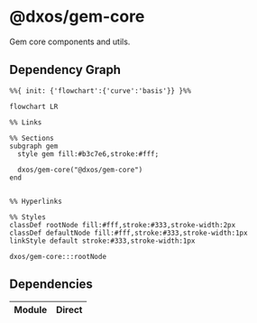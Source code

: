 # @dxos/gem-core

Gem core components and utils.

## Dependency Graph

```mermaid
%%{ init: {'flowchart':{'curve':'basis'}} }%%

flowchart LR

%% Links

%% Sections
subgraph gem
  style gem fill:#b3c7e6,stroke:#fff;

  dxos/gem-core("@dxos/gem-core")
end


%% Hyperlinks

%% Styles
classDef rootNode fill:#fff,stroke:#333,stroke-width:2px
classDef defaultNode fill:#fff,stroke:#333,stroke-width:1px
linkStyle default stroke:#333,stroke-width:1px

dxos/gem-core:::rootNode

```

## Dependencies

| Module | Direct |
|---|---|

